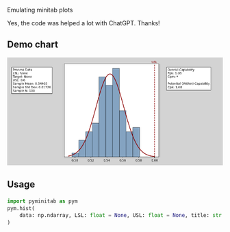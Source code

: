 Emulating minitab plots

Yes, the code was helped a lot with ChatGPT. Thanks!

## Demo chart

![demo image](doc/demo.png)

## Usage

```python
import pyminitab as pym
pym.hist(
    data: np.ndarray, LSL: float = None, USL: float = None, title: str = "", nbins=None
)
```
